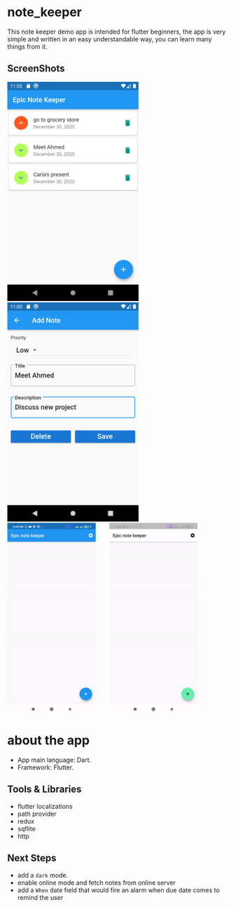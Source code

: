 # note_keeper
 
This note keeper demo app is intended for flutter beginners, the app is very simple and written in an easy understandable way, you can learn many things from it.

## ScreenShots 
<img src="screenshots/screen1.png" height="500em" />&nbsp;&nbsp;&nbsp;&nbsp;&nbsp;&nbsp;&nbsp;&nbsp;<img src="screenshots/screen2.png" height="500em" />
<img src="screenshots/rtl.gif" alt="demo1" width="40%"/>&nbsp;&nbsp;&nbsp;&nbsp;&nbsp;&nbsp;&nbsp;&nbsp;<img src="screenshots/dark.gif" alt="demo2" width="40%"/>

# about the app
* App main language: Dart.
* Framework: Flutter.


## Tools & Libraries
* flutter localizations
* path provider
* redux
* sqflite
* http

## Next Steps
* add a `dark` mode.
* enable online mode and fetch notes from online server
* add a `When` date field that would fire an alarm when due date comes to remind the user




